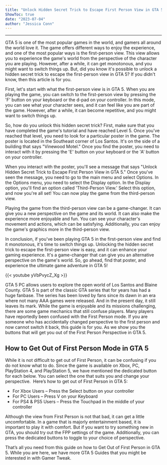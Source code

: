 ```yaml
---
title: "Unlock Hidden Secret Trick to Escape First Person View in GTA 5 and Experience Ultimate Game Adventure!"
ShowToc: true 
date: "2023-07-04"
author: "Jessica Conn"
---
```

*****
GTA 5 is one of the most popular games in the world, and gamers all around the world love it. The game offers different ways to enjoy the experience, and one of the most popular ways is the first-person view. This view allows you to experience the game's world from the perspective of the character you are playing. However, after a while, it can get monotonous, and you might want to switch things up. But, did you know it's possible to unlock a hidden secret trick to escape the first-person view in GTA 5? If you didn't know, then this article is for you.

First, let's start with what the first-person view is in GTA 5. When you are playing the game, you can switch to the first-person view by pressing the 'F' button on your keyboard or the d-pad on your controller. In this mode, you can see what your character sees, and it can feel like you are part of the game. However, after a while, it can become repetitive, and you might want to switch things up.

So, how do you unlock this hidden secret trick? First, make sure that you have completed the game's tutorial and have reached Level 5. Once you've reached that level, you need to look for a particular poster in the game. The poster is located in the Southeast corner of Los Santos. It's on the side of a building that says "Vinewood Motel." Once you find the poster, you need to interact with it by pressing the 'E' button on your keyboard or the 'A' button on your controller.

When you interact with the poster, you'll see a message that says "Unlock Hidden Secret Trick to Escape First Person View in GTA 5." Once you've seen the message, you need to go to the main menu and select Options. In the Options menu, you need to select the Display option. In the Display option, you'll find an option called 'Third-Person View.' Select this option, and now you're all set! You can now play the game from the third-person view.

Playing the game from the third-person view can be a game-changer. It can give you a new perspective on the game and its world. It can also make the experience more enjoyable and fun. You can see your character's movement and actions, which can be satisfying. Additionally, you can enjoy the game's graphics more in the third-person view.

In conclusion, if you've been playing GTA 5 in the first-person view and find it monotonous, it's time to switch things up. Unlocking the hidden secret trick to escape the first-person view is easy, and it can enhance your gaming experience. It's a game-changer that can give you an alternative perspective on the game's world. So, go ahead, find that poster, and experience the ultimate game adventure in GTA 5!

{{< youtube yVbPvycZ_Xg >}} 



GTA 5 PC allows users to explore the open world of Los Santos and Blaine County. GTA 5 is part of the classic GTA series that for years has had a huge fanbase. The series has been loved by fans since its dawn in an era where not many AAA games were released. And in the present day, it still leaves its mark. While the game is enjoyable and its missions challenging, there are some game mechanics that still confuse players. Many players have reportedly been confused with the First Person mode. If you are someone who has accidentally changed perspective to the first person and now cannot switch it back, this guide is for you. As we show you the buttons that will get you out of the First Person Perspective in GTA 5.
 
## How to Get Out of First Person Mode in GTA 5
 

 
While it is not difficult to get out of First Person, it can be confusing if you do not know what to do. Since the game is available on Xbox, PC, PlayStation 4, and PlayStation 5, we have mentioned the dedicated button for each below. You can select the one that suits you and change your perspective.  Here’s how to get out of First Person in GTA 5:
 
- For Xbox Users – Press the Select button on your controller
 - For PC Users – Press V on your Keyboard
 - For PS4 & PS5 Users – Press the Touchpad in the middle of your controller

 
Although the view from First Person is not that bad, it can get a little uncomfortable. In a game that is majorly entertainment based, it is important to play it with comfort. But if you want to try something new in GTA, you should try out the FPP settings of the game. Additionally, you can press the dedicated buttons to toggle to your choice of perspective.
 
That’s all you need from this guide on how to Get Out of First Person in GTA 5. While you are here, we have more GTA 5 Guides that you might be interested in with Gamer Tweak.




